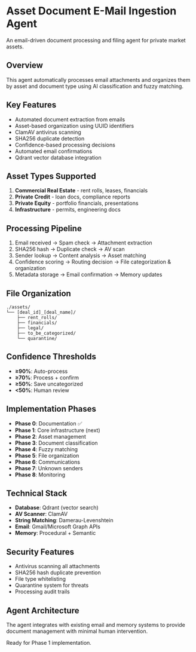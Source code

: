 # Asset Document E-Mail Ingestion Agent

An email-driven document processing and filing agent for private market assets.

## Overview

This agent automatically processes email attachments and organizes them by asset and document type using AI classification and fuzzy matching.

## Key Features

- Automated document extraction from emails
- Asset-based organization using UUID identifiers
- ClamAV antivirus scanning
- SHA256 duplicate detection
- Confidence-based processing decisions
- Automated email confirmations
- Qdrant vector database integration

## Asset Types Supported

1. **Commercial Real Estate** - rent rolls, leases, financials
2. **Private Credit** - loan docs, compliance reports  
3. **Private Equity** - portfolio financials, presentations
4. **Infrastructure** - permits, engineering docs

## Processing Pipeline

1. Email received → Spam check → Attachment extraction
2. SHA256 hash → Duplicate check → AV scan
3. Sender lookup → Content analysis → Asset matching
4. Confidence scoring → Routing decision → File categorization & organization
5. Metadata storage → Email confirmation → Memory updates

## File Organization

```
./assets/
└── [deal_id]_[deal_name]/
    ├── rent_rolls/
    ├── financials/
    ├── legal/
    ├── to_be_categorized/
    └── quarantine/
```

## Confidence Thresholds

- **≥90%**: Auto-process
- **≥70%**: Process + confirm
- **≥50%**: Save uncategorized
- **<50%**: Human review

## Implementation Phases

- **Phase 0**: Documentation ✅
- **Phase 1**: Core infrastructure (next)
- **Phase 2**: Asset management
- **Phase 3**: Document classification
- **Phase 4**: Fuzzy matching
- **Phase 5**: File organization
- **Phase 6**: Communications
- **Phase 7**: Unknown senders
- **Phase 8**: Monitoring

## Technical Stack

- **Database**: Qdrant (vector search)
- **AV Scanner**: ClamAV
- **String Matching**: Damerau-Levenshtein
- **Email**: Gmail/Microsoft Graph APIs
- **Memory**: Procedural + Semantic

## Security Features

- Antivirus scanning all attachments
- SHA256 hash duplicate prevention
- File type whitelisting
- Quarantine system for threats
- Processing audit trails

## Agent Architecture

The agent integrates with existing email and memory systems to provide document management with minimal human intervention.

Ready for Phase 1 implementation. 